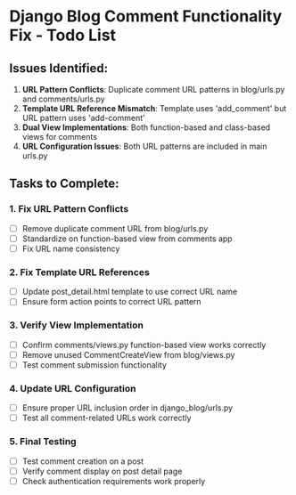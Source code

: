 # Django Blog Comment Functionality Fix - Todo List

## Issues Identified:
1. **URL Pattern Conflicts**: Duplicate comment URL patterns in blog/urls.py and comments/urls.py
2. **Template URL Reference Mismatch**: Template uses 'add_comment' but URL pattern uses 'add-comment'
3. **Dual View Implementations**: Both function-based and class-based views for comments
4. **URL Configuration Issues**: Both URL patterns are included in main urls.py

## Tasks to Complete:

### 1. Fix URL Pattern Conflicts
- [ ] Remove duplicate comment URL from blog/urls.py
- [ ] Standardize on function-based view from comments app
- [ ] Fix URL name consistency

### 2. Fix Template URL References
- [ ] Update post_detail.html template to use correct URL name
- [ ] Ensure form action points to correct URL pattern

### 3. Verify View Implementation
- [ ] Confirm comments/views.py function-based view works correctly
- [ ] Remove unused CommentCreateView from blog/views.py
- [ ] Test comment submission functionality

### 4. Update URL Configuration
- [ ] Ensure proper URL inclusion order in django_blog/urls.py
- [ ] Test all comment-related URLs work correctly

### 5. Final Testing
- [ ] Test comment creation on a post
- [ ] Verify comment display on post detail page
- [ ] Check authentication requirements work properly
